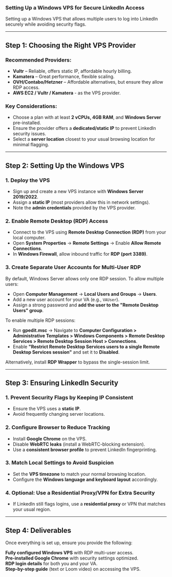 ### **Setting Up a Windows VPS for Secure LinkedIn Access**  

Setting up a Windows VPS that allows multiple users to log into LinkedIn securely while avoiding security flags.  

---

## **Step 1: Choosing the Right VPS Provider**  

### **Recommended Providers:**  
- **Vultr** – Reliable, offers static IP, affordable hourly billing.  
- **Kamatera** – Great performance, flexible scaling.  
- **OVH/Contabo/Hetzner** – Affordable alternatives, but ensure they allow RDP access.
- **AWS EC2 / Vultr / Kamatera** - as the VPS provider.

### **Key Considerations:**  
- Choose a plan with at least **2 vCPUs, 4GB RAM**, and **Windows Server** pre-installed.  
- Ensure the provider offers a **dedicated/static IP** to prevent LinkedIn security issues.  
- Select a **server location** closest to your usual browsing location for minimal flagging.  

---

## **Step 2: Setting Up the Windows VPS**  

### **1. Deploy the VPS**  
- Sign up and create a new VPS instance with **Windows Server 2019/2022**.  
- Assign a **static IP** (most providers allow this in network settings).  
- Note the **admin credentials** provided by the VPS provider.  

### **2. Enable Remote Desktop (RDP) Access**  
- Connect to the VPS using **Remote Desktop Connection (RDP)** from your local computer.  
- Open **System Properties** → **Remote Settings** → Enable **Allow Remote Connections**.  
- In **Windows Firewall**, allow inbound traffic for **RDP (port 3389)**.  

### **3. Create Separate User Accounts for Multi-User RDP**  
By default, Windows Server allows only one RDP session. To allow multiple users:  
- Open **Computer Management** → **Local Users and Groups** → **Users**.  
- Add a new user account for your VA (e.g., `VAUser`).  
- Assign a strong password and **add the user to the "Remote Desktop Users" group**.  

To enable multiple RDP sessions:  
- Run **gpedit.msc** → Navigate to **Computer Configuration > Administrative Templates > Windows Components > Remote Desktop Services > Remote Desktop Session Host > Connections**.  
- Enable **"Restrict Remote Desktop Services users to a single Remote Desktop Services session"** and set it to **Disabled**.  

Alternatively, install **RDP Wrapper** to bypass the single-session limit.  

---

## **Step 3: Ensuring LinkedIn Security**  

### **1. Prevent Security Flags by Keeping IP Consistent**  
- Ensure the VPS uses a **static IP**.  
- Avoid frequently changing server locations.  

### **2. Configure Browser to Reduce Tracking**  
- Install **Google Chrome** on the VPS.  
- Disable **WebRTC leaks** (install a WebRTC-blocking extension).  
- Use a **consistent browser profile** to prevent LinkedIn fingerprinting.  

### **3. Match Local Settings to Avoid Suspicion**  
- Set the **VPS timezone** to match your normal browsing location.  
- Configure the **Windows language and keyboard layout** accordingly.  

### **4. Optional: Use a Residential Proxy/VPN for Extra Security**  
- If LinkedIn still flags logins, use a **residential proxy** or VPN that matches your usual region.  

---

## **Step 4: Deliverables**  

Once everything is set up, ensure you provide the following:  

**Fully configured Windows VPS** with RDP multi-user access.  
**Pre-installed Google Chrome** with security settings optimized.  
**RDP login details** for both you and your VA.  
**Step-by-step guide** (text or Loom video) on accessing the VPS.  
